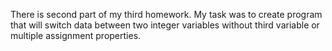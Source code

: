 There is second part of my third homework.
My task was to create program that will switch data between two integer variables without third variable or multiple assignment properties.

